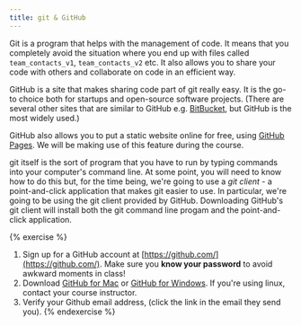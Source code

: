 ```yaml
---
title: git & GitHub
---
```


Git is a program that helps with the management of code. It means that you completely avoid the situation where you end up with files called `team_contacts_v1`, `team_contacts_v2` etc. It also allows you to share your code with others and collaborate on code in an efficient way.

GitHub is a site that makes sharing code part of git really easy. It is the go-to choice both for startups and open-source software projects. (There are several other sites that are similar to GitHub e.g. [BitBucket](https://bitbucket.org), but GitHub is the most widely used.)

GitHub also allows you to put a static website online for free, using [GitHub Pages](http://pages.github.com/). We will be making use of this feature during the course.

git itself is the sort of program that you have to run by typing commands into your computer's command line. At some point, you will need to know how to do this but, for the time being, we're going to use a *git client* - a point-and-click application that makes git easier to use. In particular, we're going to be using the git client provided by GitHub. Downloading GitHub's git client will install both the git command line progam and the point-and-click application.

{% exercise %}
1. Sign up for a GitHub account at [https://github.com/](https://github.com/). Make sure you **know your password** to avoid awkward moments in class!
2. Download [GitHub for Mac](http://mac.github.com/) or [GitHub for Windows](http://windows.github.com/). If you're using linux, contact your course instructor.
3. Verify your Github email address, (click the link in the email they send you). 
{% endexercise %}